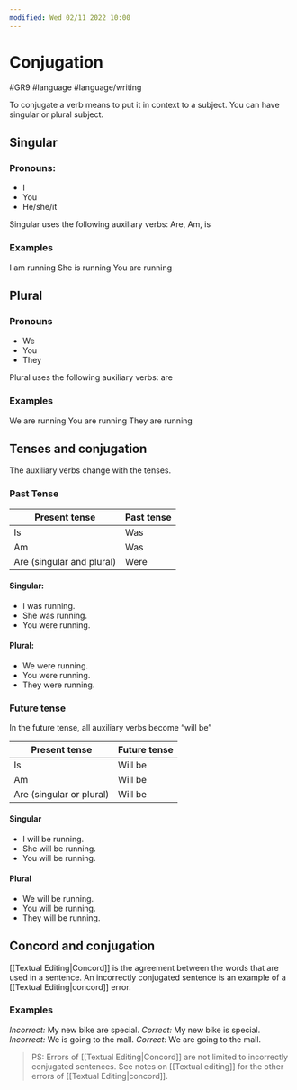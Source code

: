 ```yaml
---
modified: Wed 02/11 2022 10:00
---
```

# Conjugation
#GR9 #language #language/writing

To conjugate a verb means to put it in context to a subject. You can have singular or plural subject. 

## Singular
### Pronouns:
-   I
-   You
-   He/she/it

Singular uses the following auxiliary verbs: 
Are, Am, is

### Examples
I am running
She is running
You are running

## Plural
### Pronouns
- We
- You
- They

Plural uses the following auxiliary verbs: are

### Examples
We are running
You are running
They are running

## Tenses and conjugation

The auxiliary verbs change with the tenses.

### Past Tense
| Present tense             | Past tense |
| ------------------------- | ---------- |
| Is                        | Was        |
| Am                        | Was        |
| Are (singular and plural) | Were       |

#### Singular:
- I was running.
- She was running.
- You were running.
    
#### Plural:
- We were running.
- You were running.
- They were running.
    

### Future tense

In the future tense, all auxiliary verbs become “will be”

| Present tense            | Future tense |
| ------------------------ | ------------ |
| Is                       | Will be      |
| Am                       | Will be      |
| Are (singular or plural) | Will be             |

#### Singular
- I will be running.
- She will be running.
- You will be running.

#### Plural
- We will be running.
- You will be running.
- They will be running.
    

## Concord and conjugation

[[Textual Editing|Concord]] is the agreement between the words that are used in a sentence. An incorrectly conjugated sentence is an example of a [[Textual Editing|concord]] error.

### Examples
*Incorrect:* My new bike are special.
*Correct:* My new bike is special.
*Incorrect:* We is going to the mall.
*Correct:* We are going to the mall.

> PS: Errors of [[Textual Editing|Concord]] are not limited to incorrectly conjugated sentences. See notes on [[Textual editing]] for the other errors of [[Textual Editing|concord]].